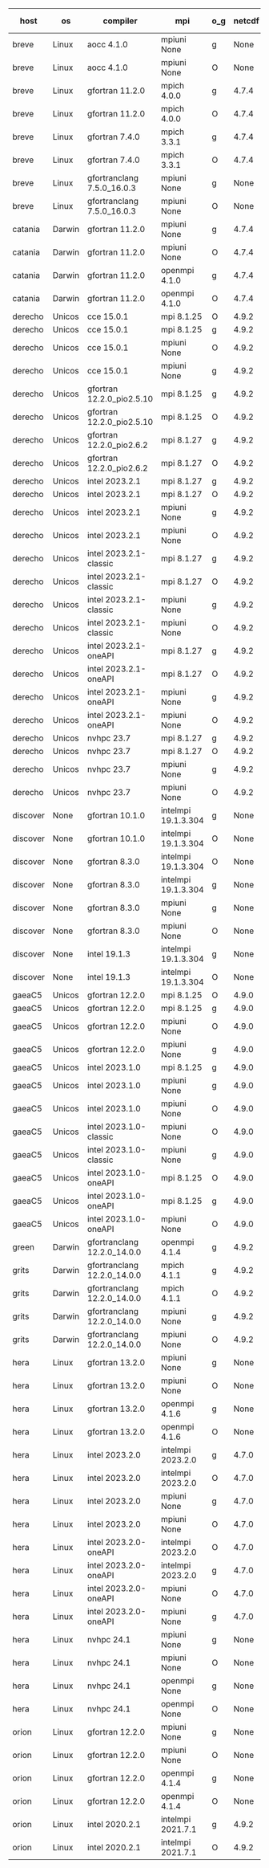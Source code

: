 

| host     | os       | compiler                              | mpi                      | o_g        | netcdf        | build       | u_pass          | u_fail          | s_pass            | s_fail            | e_pass             | e_fail             | nuopc_pass       | nuopc_fail       | artifacts link          |
|----------|----------|---------------------------------------|--------------------------|------------|---------------|-------------|-----------------|-----------------|-------------------|-------------------|--------------------|--------------------|------------------|------------------|-------------------------|
| breve | Linux | aocc 4.1.0 | mpiuni None  | g | None  | PASS | 12502 | 26 | 9 | 0 | 44 | 0 | None | None | <a href="https://github.com/esmf-org/esmf-test-artifacts/tree/425da2efe9e2968d01e22d2c39fbf33bcf8b0bee/develop/aocc/4.1.0/g/mpiuni/None" target="_blank">425da2e</a> | 
| breve | Linux | aocc 4.1.0 | mpiuni None  | O | None  | PASS | 12502 | 26 | 9 | 0 | 44 | 0 | None | None | <a href="https://github.com/esmf-org/esmf-test-artifacts/tree/661520a056e3a1882453509b3c50a7d3cf6e1535/develop/aocc/4.1.0/O/mpiuni/None" target="_blank">661520a</a> | 
| breve | Linux | gfortran 11.2.0 | mpich 4.0.0  | g | 4.7.4  | PASS | 14198 | 0 | 51 | 0 | 81 | 0 | 56 | 0 | <a href="https://github.com/esmf-org/esmf-test-artifacts/tree/25c6ed66dbcfa03f4a2559467ec6f68540b6ec69/develop/gfortran/11.2.0/g/mpich/4.0.0" target="_blank">25c6ed6</a> | 
| breve | Linux | gfortran 11.2.0 | mpich 4.0.0  | O | 4.7.4  | PASS | 14198 | 0 | 51 | 0 | 81 | 0 | 56 | 0 | <a href="https://github.com/esmf-org/esmf-test-artifacts/tree/68eaabb68cd3a0d48e3b07237c50c0ce9b2c2120/develop/gfortran/11.2.0/O/mpich/4.0.0" target="_blank">68eaabb</a> | 
| breve | Linux | gfortran 7.4.0 | mpich 3.3.1  | g | 4.7.4  | PASS | 14198 | 0 | 51 | 0 | 81 | 0 | 56 | 0 | <a href="https://github.com/esmf-org/esmf-test-artifacts/tree/dae3e68d75eea0394ddd57b721024d9a956525ea/develop/gfortran/7.4.0/g/mpich/3.3.1" target="_blank">dae3e68</a> | 
| breve | Linux | gfortran 7.4.0 | mpich 3.3.1  | O | 4.7.4  | PASS | 14198 | 0 | 51 | 0 | 81 | 0 | 56 | 0 | <a href="https://github.com/esmf-org/esmf-test-artifacts/tree/700583a5acd1d97a490b5bafda659f0495b89a07/develop/gfortran/7.4.0/O/mpich/3.3.1" target="_blank">700583a</a> | 
| breve | Linux | gfortranclang 7.5.0_16.0.3 | mpiuni None  | g | None  | PASS | 12528 | 0 | 9 | 0 | 44 | 0 | None | None | <a href="https://github.com/esmf-org/esmf-test-artifacts/tree/7555180ade068de052f9a44adca80f897aefaba1/develop/gfortranclang/7.5.0_16.0.3/g/mpiuni/None" target="_blank">7555180</a> | 
| breve | Linux | gfortranclang 7.5.0_16.0.3 | mpiuni None  | O | None  | PASS | 12528 | 0 | 9 | 0 | 44 | 0 | None | None | <a href="https://github.com/esmf-org/esmf-test-artifacts/tree/79e09efce591ef69d189bfac91885ecc78a536d1/develop/gfortranclang/7.5.0_16.0.3/O/mpiuni/None" target="_blank">79e09ef</a> | 
| catania | Darwin | gfortran 11.2.0 | mpiuni None  | g | 4.7.4  | PASS | 12528 | 0 | 9 | 0 | 44 | 0 | None | None | <a href="https://github.com/esmf-org/esmf-test-artifacts/tree/1866db8c84bcc0bbfb33517aceb2406152fb0f9d/develop/gfortran/11.2.0/g/mpiuni/None" target="_blank">1866db8</a> | 
| catania | Darwin | gfortran 11.2.0 | mpiuni None  | O | 4.7.4  | PASS | 12528 | 0 | 9 | 0 | 44 | 0 | None | None | <a href="https://github.com/esmf-org/esmf-test-artifacts/tree/4d05fb96350b48055d28a4e79e242cb4c77dd1f1/develop/gfortran/11.2.0/O/mpiuni/None" target="_blank">4d05fb9</a> | 
| catania | Darwin | gfortran 11.2.0 | openmpi 4.1.0  | g | 4.7.4  | PASS | 14195 | 3 | 51 | 0 | 81 | 0 | 56 | 0 | <a href="https://github.com/esmf-org/esmf-test-artifacts/tree/0c037d2294473e583dc96283ea6a3a4add7594ec/develop/gfortran/11.2.0/g/openmpi/4.1.0" target="_blank">0c037d2</a> | 
| catania | Darwin | gfortran 11.2.0 | openmpi 4.1.0  | O | 4.7.4  | PASS | 14195 | 3 | 51 | 0 | 81 | 0 | 56 | 0 | <a href="https://github.com/esmf-org/esmf-test-artifacts/tree/57dcd47b79ef13570d052d5b0096bb3857e55455/develop/gfortran/11.2.0/O/openmpi/4.1.0" target="_blank">57dcd47</a> | 
| derecho | Unicos | cce 15.0.1 | mpi 8.1.25  | O | 4.9.2  | PASS | 14120 | 78 | 51 | 0 | 81 | 0 | 56 | 0 | <a href="https://github.com/esmf-org/esmf-test-artifacts/tree/791830fbcf907c48e03b57a9c256b4ccb41200ce/develop/cce/15.0.1/O/mpi/8.1.25" target="_blank">791830f</a> | 
| derecho | Unicos | cce 15.0.1 | mpi 8.1.25  | g | 4.9.2  | PASS | 14122 | 76 | 51 | 0 | 81 | 0 | 56 | 0 | <a href="https://github.com/esmf-org/esmf-test-artifacts/tree/7832390cbe79425871d12cfb229e6aa9cb79e7ba/develop/cce/15.0.1/g/mpi/8.1.25" target="_blank">7832390</a> | 
| derecho | Unicos | cce 15.0.1 | mpiuni None  | O | 4.9.2  | PASS | 12293 | 235 | 9 | 0 | 44 | 0 | None | None | <a href="https://github.com/esmf-org/esmf-test-artifacts/tree/1afdc69b98b387c62f5145d9c8bb572ccc07d368/develop/cce/15.0.1/O/mpiuni/None" target="_blank">1afdc69</a> | 
| derecho | Unicos | cce 15.0.1 | mpiuni None  | g | 4.9.2  | PASS | 12452 | 76 | 9 | 0 | 44 | 0 | None | None | <a href="https://github.com/esmf-org/esmf-test-artifacts/tree/02c8cfd5949437640c3a14e69de2718b96bef168/develop/cce/15.0.1/g/mpiuni/None" target="_blank">02c8cfd</a> | 
| derecho | Unicos | gfortran 12.2.0_pio2.5.10 | mpi 8.1.25  | g | 4.9.2  | PASS | 14198 | 0 | 51 | 0 | 81 | 0 | 56 | 0 | <a href="https://github.com/esmf-org/esmf-test-artifacts/tree/f99d779bb52415304641f13e5efbf1f76f405d8b/develop/gfortran/12.2.0_pio2.5.10/g/mpi/8.1.25" target="_blank">f99d779</a> | 
| derecho | Unicos | gfortran 12.2.0_pio2.5.10 | mpi 8.1.25  | O | 4.9.2  | PASS | 14198 | 0 | 51 | 0 | 81 | 0 | 56 | 0 | <a href="https://github.com/esmf-org/esmf-test-artifacts/tree/7cfb676d11d0afeb1bbaa31e2f89339576a3cd43/develop/gfortran/12.2.0_pio2.5.10/O/mpi/8.1.25" target="_blank">7cfb676</a> | 
| derecho | Unicos | gfortran 12.2.0_pio2.6.2 | mpi 8.1.27  | g | 4.9.2  | PASS | 14198 | 0 | 51 | 0 | 81 | 0 | 56 | 0 | <a href="https://github.com/esmf-org/esmf-test-artifacts/tree/c90255e0bae113cf1f54a59b3f8b128ef4279ba2/develop/gfortran/12.2.0_pio2.6.2/g/mpi/8.1.27" target="_blank">c90255e</a> | 
| derecho | Unicos | gfortran 12.2.0_pio2.6.2 | mpi 8.1.27  | O | 4.9.2  | PASS | 14198 | 0 | 51 | 0 | 81 | 0 | 56 | 0 | <a href="https://github.com/esmf-org/esmf-test-artifacts/tree/c61716878848b5c2d36d9296cced654a86c7cb73/develop/gfortran/12.2.0_pio2.6.2/O/mpi/8.1.27" target="_blank">c617168</a> | 
| derecho | Unicos | intel 2023.2.1 | mpi 8.1.27  | g | 4.9.2  | PASS | 14198 | 0 | 51 | 0 | 81 | 0 | 57 | 0 | <a href="https://github.com/esmf-org/esmf-test-artifacts/tree/38de6452677d0b7f8acd17485be8e87e5c98f87f/develop/intel/2023.2.1/g/mpi/8.1.27" target="_blank">38de645</a> | 
| derecho | Unicos | intel 2023.2.1 | mpi 8.1.27  | O | 4.9.2  | PASS | 14198 | 0 | 51 | 0 | 81 | 0 | 57 | 0 | <a href="https://github.com/esmf-org/esmf-test-artifacts/tree/140dad100ad83109d1581281a44a631582245df5/develop/intel/2023.2.1/O/mpi/8.1.27" target="_blank">140dad1</a> | 
| derecho | Unicos | intel 2023.2.1 | mpiuni None  | g | 4.9.2  | PASS | 12528 | 0 | 9 | 0 | 44 | 0 | None | None | <a href="https://github.com/esmf-org/esmf-test-artifacts/tree/7bbbb4c1136c2de18fe14438bc748527ff1e66d6/develop/intel/2023.2.1/g/mpiuni/None" target="_blank">7bbbb4c</a> | 
| derecho | Unicos | intel 2023.2.1 | mpiuni None  | O | 4.9.2  | PASS | 12528 | 0 | 9 | 0 | 44 | 0 | None | None | <a href="https://github.com/esmf-org/esmf-test-artifacts/tree/00dd509eac6f82606ce1460ea35d0f9913726879/develop/intel/2023.2.1/O/mpiuni/None" target="_blank">00dd509</a> | 
| derecho | Unicos | intel 2023.2.1-classic | mpi 8.1.27  | g | 4.9.2  | PASS | 14198 | 0 | 51 | 0 | 81 | 0 | 56 | 0 | <a href="https://github.com/esmf-org/esmf-test-artifacts/tree/cf131e63565376c8d9ba14ba930e17a355f3627a/develop/intel/2023.2.1-classic/g/mpi/8.1.27" target="_blank">cf131e6</a> | 
| derecho | Unicos | intel 2023.2.1-classic | mpi 8.1.27  | O | 4.9.2  | PASS | 14198 | 0 | 51 | 0 | 81 | 0 | 56 | 0 | <a href="https://github.com/esmf-org/esmf-test-artifacts/tree/dac63941ab099705db771fe88d34c71e69f41ac6/develop/intel/2023.2.1-classic/O/mpi/8.1.27" target="_blank">dac6394</a> | 
| derecho | Unicos | intel 2023.2.1-classic | mpiuni None  | g | 4.9.2  | PASS | 12528 | 0 | 9 | 0 | 44 | 0 | None | None | <a href="https://github.com/esmf-org/esmf-test-artifacts/tree/ccaaf545a57bb01f912f77d2a349832b5b528ad1/develop/intel/2023.2.1-classic/g/mpiuni/None" target="_blank">ccaaf54</a> | 
| derecho | Unicos | intel 2023.2.1-classic | mpiuni None  | O | 4.9.2  | PASS | 12528 | 0 | 9 | 0 | 44 | 0 | None | None | <a href="https://github.com/esmf-org/esmf-test-artifacts/tree/91bdc70f244d3e0352496733c1ff5b3edf6068e7/develop/intel/2023.2.1-classic/O/mpiuni/None" target="_blank">91bdc70</a> | 
| derecho | Unicos | intel 2023.2.1-oneAPI | mpi 8.1.27  | g | 4.9.2  | PASS | 14198 | 0 | 51 | 0 | 81 | 0 | 56 | 0 | <a href="https://github.com/esmf-org/esmf-test-artifacts/tree/1c92a6238b209d86650a857557cdb2c941aab4cb/develop/intel/2023.2.1-oneAPI/g/mpi/8.1.27" target="_blank">1c92a62</a> | 
| derecho | Unicos | intel 2023.2.1-oneAPI | mpi 8.1.27  | O | 4.9.2  | PASS | 14198 | 0 | 50 | 1 | 81 | 0 | 56 | 0 | <a href="https://github.com/esmf-org/esmf-test-artifacts/tree/7cce435e0d47d1e4d0f608f01ab2f0d3b24bb99d/develop/intel/2023.2.1-oneAPI/O/mpi/8.1.27" target="_blank">7cce435</a> | 
| derecho | Unicos | intel 2023.2.1-oneAPI | mpiuni None  | g | 4.9.2  | PASS | 12528 | 0 | 9 | 0 | 44 | 0 | None | None | <a href="https://github.com/esmf-org/esmf-test-artifacts/tree/e768bcbb3886937445ac3dd22e56c97ccac3fa88/develop/intel/2023.2.1-oneAPI/g/mpiuni/None" target="_blank">e768bcb</a> | 
| derecho | Unicos | intel 2023.2.1-oneAPI | mpiuni None  | O | 4.9.2  | PASS | 12528 | 0 | 9 | 0 | 44 | 0 | None | None | <a href="https://github.com/esmf-org/esmf-test-artifacts/tree/04b09a38874e76ddb88013a0f9fff90432ab94a7/develop/intel/2023.2.1-oneAPI/O/mpiuni/None" target="_blank">04b09a3</a> | 
| derecho | Unicos | nvhpc 23.7 | mpi 8.1.27  | g | 4.9.2  | PASS | 14198 | 0 | 51 | 0 | 81 | 0 | 56 | 0 | <a href="https://github.com/esmf-org/esmf-test-artifacts/tree/ee90de625982eddbade642383f70e5c9ff3cb643/develop/nvhpc/23.7/g/mpi/8.1.27" target="_blank">ee90de6</a> | 
| derecho | Unicos | nvhpc 23.7 | mpi 8.1.27  | O | 4.9.2  | PASS | 14198 | 0 | 51 | 0 | 81 | 0 | 56 | 0 | <a href="https://github.com/esmf-org/esmf-test-artifacts/tree/584b041b789b399bad68074cc3114182b5ff12da/develop/nvhpc/23.7/O/mpi/8.1.27" target="_blank">584b041</a> | 
| derecho | Unicos | nvhpc 23.7 | mpiuni None  | g | 4.9.2  | PASS | 12528 | 0 | 9 | 0 | 44 | 0 | None | None | <a href="https://github.com/esmf-org/esmf-test-artifacts/tree/fd92e02f1e4c07f885ce168903a5f8a792945810/develop/nvhpc/23.7/g/mpiuni/None" target="_blank">fd92e02</a> | 
| derecho | Unicos | nvhpc 23.7 | mpiuni None  | O | 4.9.2  | PASS | 12528 | 0 | 9 | 0 | 44 | 0 | None | None | <a href="https://github.com/esmf-org/esmf-test-artifacts/tree/6f311b6d90ef347d9d0c2ae27104becbd43ff27e/develop/nvhpc/23.7/O/mpiuni/None" target="_blank">6f311b6</a> | 
| discover | None | gfortran 10.1.0 | intelmpi 19.1.3.304  | g | None  | FAIL | None | None | None | None | None | None | None | None | <a href="https://github.com/esmf-org/esmf-test-artifacts/tree/dcbd7ad4ea75858e9601335b8945e5a0c8ca1a73/develop/gfortran/10.1.0/g/intelmpi/19.1.3.304" target="_blank">dcbd7ad</a> | 
| discover | None | gfortran 10.1.0 | intelmpi 19.1.3.304  | O | None  | FAIL | None | None | None | None | None | None | None | None | <a href="https://github.com/esmf-org/esmf-test-artifacts/tree/c3cae1618242a0cf08303bbbf974211c0eaad786/develop/gfortran/10.1.0/O/intelmpi/19.1.3.304" target="_blank">c3cae16</a> | 
| discover | None | gfortran 8.3.0 | intelmpi 19.1.3.304  | O | None  | FAIL | None | None | None | None | None | None | None | None | <a href="https://github.com/esmf-org/esmf-test-artifacts/tree/fcc60dfceb7f2431f012eff2d9aee415a99c8520/develop/gfortran/8.3.0/O/intelmpi/19.1.3.304" target="_blank">fcc60df</a> | 
| discover | None | gfortran 8.3.0 | intelmpi 19.1.3.304  | g | None  | FAIL | None | None | None | None | None | None | None | None | <a href="https://github.com/esmf-org/esmf-test-artifacts/tree/fd25c1cac0b1bb3a7255532de55f201d2b39ac89/develop/gfortran/8.3.0/g/intelmpi/19.1.3.304" target="_blank">fd25c1c</a> | 
| discover | None | gfortran 8.3.0 | mpiuni None  | g | None  | FAIL | None | None | None | None | None | None | None | None | <a href="https://github.com/esmf-org/esmf-test-artifacts/tree/4005ac7af9f6b7feb54930a6c0852e7f6a97fd39/develop/gfortran/8.3.0/g/mpiuni/None" target="_blank">4005ac7</a> | 
| discover | None | gfortran 8.3.0 | mpiuni None  | O | None  | FAIL | None | None | None | None | None | None | None | None | <a href="https://github.com/esmf-org/esmf-test-artifacts/tree/00742854a58ea30b7f695957b4008b376ef65a6f/develop/gfortran/8.3.0/O/mpiuni/None" target="_blank">0074285</a> | 
| discover | None | intel 19.1.3 | intelmpi 19.1.3.304  | g | None  | FAIL | None | None | None | None | None | None | None | None | <a href="https://github.com/esmf-org/esmf-test-artifacts/tree/e60c63eea8edbc1d6d9f1e29d0696c37c4e5d5d3/develop/intel/19.1.3/g/intelmpi/19.1.3.304" target="_blank">e60c63e</a> | 
| discover | None | intel 19.1.3 | intelmpi 19.1.3.304  | O | None  | FAIL | None | None | None | None | None | None | None | None | <a href="https://github.com/esmf-org/esmf-test-artifacts/tree/8fe39cda80406e287481bbd269091b5a6966ef97/develop/intel/19.1.3/O/intelmpi/19.1.3.304" target="_blank">8fe39cd</a> | 
| gaeaC5 | Unicos | gfortran 12.2.0 | mpi 8.1.25  | O | 4.9.0  | PASS | None | None | None | None | None | None | None | None | <a href="https://github.com/esmf-org/esmf-test-artifacts/tree/3fe0d120b1e0b7ce901293f1d37ba48a2f0af083/develop/gfortran/12.2.0/O/mpi/8.1.25" target="_blank">3fe0d12</a> | 
| gaeaC5 | Unicos | gfortran 12.2.0 | mpi 8.1.25  | g | 4.9.0  | PASS | None | None | None | None | None | None | None | None | <a href="https://github.com/esmf-org/esmf-test-artifacts/tree/be753b17c8b3ad81ccd986f6cdc0cb58d57b43e0/develop/gfortran/12.2.0/g/mpi/8.1.25" target="_blank">be753b1</a> | 
| gaeaC5 | Unicos | gfortran 12.2.0 | mpiuni None  | O | 4.9.0  | PASS | 12528 | 0 | 9 | 0 | 44 | 0 | None | None | <a href="https://github.com/esmf-org/esmf-test-artifacts/tree/c416296e1467a5be5ff3e4ed1c8740f5d4589893/develop/gfortran/12.2.0/O/mpiuni/None" target="_blank">c416296</a> | 
| gaeaC5 | Unicos | gfortran 12.2.0 | mpiuni None  | g | 4.9.0  | PASS | 12528 | 0 | 9 | 0 | 44 | 0 | None | None | <a href="https://github.com/esmf-org/esmf-test-artifacts/tree/355eb6e3cc2c3d5988460f610961c9b11d0a8a36/develop/gfortran/12.2.0/g/mpiuni/None" target="_blank">355eb6e</a> | 
| gaeaC5 | Unicos | intel 2023.1.0 | mpi 8.1.25  | g | 4.9.0  | PASS | 14198 | 0 | 51 | 0 | 81 | 0 | 56 | 0 | <a href="https://github.com/esmf-org/esmf-test-artifacts/tree/49c8dafd8f85a0cd15edd4d5ee6eb3d6e5852108/develop/intel/2023.1.0/g/mpi/8.1.25" target="_blank">49c8daf</a> | 
| gaeaC5 | Unicos | intel 2023.1.0 | mpiuni None  | g | 4.9.0  | PASS | None | None | None | None | None | None | None | None | <a href="https://github.com/esmf-org/esmf-test-artifacts/tree/41509456597df064881a03f5ae9bee4021e53aa2/develop/intel/2023.1.0/g/mpiuni/None" target="_blank">4150945</a> | 
| gaeaC5 | Unicos | intel 2023.1.0 | mpiuni None  | O | 4.9.0  | PASS | 12528 | 0 | 9 | 0 | 44 | 0 | None | None | <a href="https://github.com/esmf-org/esmf-test-artifacts/tree/0864a0a0d8822be33efb3337fdee89844ab0f969/develop/intel/2023.1.0/O/mpiuni/None" target="_blank">0864a0a</a> | 
| gaeaC5 | Unicos | intel 2023.1.0-classic | mpiuni None  | O | 4.9.0  | PASS | 12528 | 0 | 9 | 0 | 44 | 0 | None | None | <a href="https://github.com/esmf-org/esmf-test-artifacts/tree/16bac8f2c9c81641c8f1eea5378df29260b96087/develop/intel/2023.1.0-classic/O/mpiuni/None" target="_blank">16bac8f</a> | 
| gaeaC5 | Unicos | intel 2023.1.0-classic | mpiuni None  | g | 4.9.0  | PASS | 12528 | 0 | 9 | 0 | 44 | 0 | None | None | <a href="https://github.com/esmf-org/esmf-test-artifacts/tree/3925e712e50c581fb20ee8b00d385c104ac60295/develop/intel/2023.1.0-classic/g/mpiuni/None" target="_blank">3925e71</a> | 
| gaeaC5 | Unicos | intel 2023.1.0-oneAPI | mpi 8.1.25  | O | 4.9.0  | PASS | None | None | None | None | None | None | None | None | <a href="https://github.com/esmf-org/esmf-test-artifacts/tree/aff352a76be50f055129709f7f230fd139b16530/develop/intel/2023.1.0-oneAPI/O/mpi/8.1.25" target="_blank">aff352a</a> | 
| gaeaC5 | Unicos | intel 2023.1.0-oneAPI | mpi 8.1.25  | g | 4.9.0  | PASS | None | None | None | None | None | None | None | None | <a href="https://github.com/esmf-org/esmf-test-artifacts/tree/dbb1ff18962a44a0d1fd2549d5574b684210b299/develop/intel/2023.1.0-oneAPI/g/mpi/8.1.25" target="_blank">dbb1ff1</a> | 
| gaeaC5 | Unicos | intel 2023.1.0-oneAPI | mpiuni None  | O | 4.9.0  | PASS | 12528 | 0 | 9 | 0 | 44 | 0 | None | None | <a href="https://github.com/esmf-org/esmf-test-artifacts/tree/aee0e98592c1f1324c30de64629d6b1dadad047b/develop/intel/2023.1.0-oneAPI/O/mpiuni/None" target="_blank">aee0e98</a> | 
| green | Darwin | gfortranclang 12.2.0_14.0.0 | openmpi 4.1.4  | g | 4.9.2  | PASS | None | None | None | None | None | None | None | None | <a href="https://github.com/esmf-org/esmf-test-artifacts/tree/66d711a3a348f6e1bca0d8dd06f17613a0223616/develop/gfortranclang/12.2.0_14.0.0/g/openmpi/4.1.4" target="_blank">66d711a</a> | 
| grits | Darwin | gfortranclang 12.2.0_14.0.0 | mpich 4.1.1  | g | 4.9.2  | PASS | 14198 | 0 | 51 | 0 | 81 | 0 | 43 | 13 | <a href="https://github.com/esmf-org/esmf-test-artifacts/tree/9e4f27c817f4bdc6711a226bfdf2236d08fe53b7/develop/gfortranclang/12.2.0_14.0.0/g/mpich/4.1.1" target="_blank">9e4f27c</a> | 
| grits | Darwin | gfortranclang 12.2.0_14.0.0 | mpich 4.1.1  | O | 4.9.2  | PASS | 14198 | 0 | 51 | 0 | 81 | 0 | 44 | 12 | <a href="https://github.com/esmf-org/esmf-test-artifacts/tree/4b325f1f2d013378ba4fb1d1e591a0e8db1518bf/develop/gfortranclang/12.2.0_14.0.0/O/mpich/4.1.1" target="_blank">4b325f1</a> | 
| grits | Darwin | gfortranclang 12.2.0_14.0.0 | mpiuni None  | g | 4.9.2  | PASS | 12528 | 0 | 9 | 0 | 44 | 0 | None | None | <a href="https://github.com/esmf-org/esmf-test-artifacts/tree/9fda955248b3b1494ca98865f2ca311f2fc05435/develop/gfortranclang/12.2.0_14.0.0/g/mpiuni/None" target="_blank">9fda955</a> | 
| grits | Darwin | gfortranclang 12.2.0_14.0.0 | mpiuni None  | O | 4.9.2  | PASS | 12528 | 0 | 9 | 0 | 44 | 0 | None | None | <a href="https://github.com/esmf-org/esmf-test-artifacts/tree/e89fac2ec7529fa1c624127f883f7f5034fe5268/develop/gfortranclang/12.2.0_14.0.0/O/mpiuni/None" target="_blank">e89fac2</a> | 
| hera | Linux | gfortran 13.2.0 | mpiuni None  | g | None  | PASS | 12528 | 0 | 9 | 0 | 44 | 0 | None | None | <a href="https://github.com/esmf-org/esmf-test-artifacts/tree/20fefdaf25b35070dcd9ae147698b4172dc5c872/develop/gfortran/13.2.0/g/mpiuni/None" target="_blank">20fefda</a> | 
| hera | Linux | gfortran 13.2.0 | mpiuni None  | O | None  | PASS | 12528 | 0 | 9 | 0 | 44 | 0 | None | None | <a href="https://github.com/esmf-org/esmf-test-artifacts/tree/97b9800ff201fd4d88d2a2bdf5172c29d5ae9ac4/develop/gfortran/13.2.0/O/mpiuni/None" target="_blank">97b9800</a> | 
| hera | Linux | gfortran 13.2.0 | openmpi 4.1.6  | g | None  | PASS | 14198 | 0 | 51 | 0 | 81 | 0 | 56 | 0 | <a href="https://github.com/esmf-org/esmf-test-artifacts/tree/4c40e864995f9d7049b59ac974f2d177fc173cbb/develop/gfortran/13.2.0/g/openmpi/4.1.6" target="_blank">4c40e86</a> | 
| hera | Linux | gfortran 13.2.0 | openmpi 4.1.6  | O | None  | PASS | 14198 | 0 | 51 | 0 | 81 | 0 | 56 | 0 | <a href="https://github.com/esmf-org/esmf-test-artifacts/tree/dc092c770017c602296b434537f36b613ab4fdc8/develop/gfortran/13.2.0/O/openmpi/4.1.6" target="_blank">dc092c7</a> | 
| hera | Linux | intel 2023.2.0 | intelmpi 2023.2.0  | g | 4.7.0  | PASS | None | None | None | None | None | None | 0 | 56 | <a href="https://github.com/esmf-org/esmf-test-artifacts/tree/866b45e7a2b72b05d0f14698625900f33f80f911/develop/intel/2023.2.0/g/intelmpi/2023.2.0" target="_blank">866b45e</a> | 
| hera | Linux | intel 2023.2.0 | intelmpi 2023.2.0  | O | 4.7.0  | PASS | None | None | None | None | None | None | 0 | 56 | <a href="https://github.com/esmf-org/esmf-test-artifacts/tree/886d853895ea5e67be91c60d0324483045d56e9e/develop/intel/2023.2.0/O/intelmpi/2023.2.0" target="_blank">886d853</a> | 
| hera | Linux | intel 2023.2.0 | mpiuni None  | g | 4.7.0  | PASS | None | None | None | None | None | None | None | None | <a href="https://github.com/esmf-org/esmf-test-artifacts/tree/371c525d9f91367bc516bae39d43a17a10b9dc8e/develop/intel/2023.2.0/g/mpiuni/None" target="_blank">371c525</a> | 
| hera | Linux | intel 2023.2.0 | mpiuni None  | O | 4.7.0  | PASS | None | None | None | None | None | None | None | None | <a href="https://github.com/esmf-org/esmf-test-artifacts/tree/8624690ab91dd8f2d505ad72efb559ebed1ef19a/develop/intel/2023.2.0/O/mpiuni/None" target="_blank">8624690</a> | 
| hera | Linux | intel 2023.2.0-oneAPI | intelmpi 2023.2.0  | O | 4.7.0  | PASS | None | None | None | None | None | None | 0 | 56 | <a href="https://github.com/esmf-org/esmf-test-artifacts/tree/51e3281afff45edb9571ffca2eef2531f7f1f68c/develop/intel/2023.2.0-oneAPI/O/intelmpi/2023.2.0" target="_blank">51e3281</a> | 
| hera | Linux | intel 2023.2.0-oneAPI | intelmpi 2023.2.0  | g | 4.7.0  | PASS | None | None | None | None | None | None | 0 | 56 | <a href="https://github.com/esmf-org/esmf-test-artifacts/tree/f833a01c460e6627258c8b10f604eb0e7c6fa23e/develop/intel/2023.2.0-oneAPI/g/intelmpi/2023.2.0" target="_blank">f833a01</a> | 
| hera | Linux | intel 2023.2.0-oneAPI | mpiuni None  | O | 4.7.0  | PASS | None | None | None | None | None | None | None | None | <a href="https://github.com/esmf-org/esmf-test-artifacts/tree/2344580b589c082657495c1fc5d704bc780c489d/develop/intel/2023.2.0-oneAPI/O/mpiuni/None" target="_blank">2344580</a> | 
| hera | Linux | intel 2023.2.0-oneAPI | mpiuni None  | g | 4.7.0  | PASS | None | None | None | None | None | None | None | None | <a href="https://github.com/esmf-org/esmf-test-artifacts/tree/2523ca517ef606221a6fea259507c09fbe6aad67/develop/intel/2023.2.0-oneAPI/g/mpiuni/None" target="_blank">2523ca5</a> | 
| hera | Linux | nvhpc 24.1 | mpiuni None  | g | None  | PASS | 12528 | 0 | 9 | 0 | 44 | 0 | None | None | <a href="https://github.com/esmf-org/esmf-test-artifacts/tree/ad2b4e37c0f8ac4ddf72ac16bc653d3055a555f9/develop/nvhpc/24.1/g/mpiuni/None" target="_blank">ad2b4e3</a> | 
| hera | Linux | nvhpc 24.1 | mpiuni None  | O | None  | PASS | 12528 | 0 | 9 | 0 | 44 | 0 | None | None | <a href="https://github.com/esmf-org/esmf-test-artifacts/tree/165d7777e84f0b8fb6e210e31d58b136c0ac27ab/develop/nvhpc/24.1/O/mpiuni/None" target="_blank">165d777</a> | 
| hera | Linux | nvhpc 24.1 | openmpi None  | g | None  | PASS | 14198 | 0 | 51 | 0 | 81 | 0 | 56 | 0 | <a href="https://github.com/esmf-org/esmf-test-artifacts/tree/08cb59e26b14144d3cee929551238d44acffd3d1/develop/nvhpc/24.1/g/openmpi/None" target="_blank">08cb59e</a> | 
| hera | Linux | nvhpc 24.1 | openmpi None  | O | None  | PASS | 14198 | 0 | 51 | 0 | 81 | 0 | 56 | 0 | <a href="https://github.com/esmf-org/esmf-test-artifacts/tree/58af89f398a59ae30c3e313cc91da67eedd99038/develop/nvhpc/24.1/O/openmpi/None" target="_blank">58af89f</a> | 
| orion | Linux | gfortran 12.2.0 | mpiuni None  | g | None  | PASS | 12528 | 0 | 9 | 0 | 44 | 0 | None | None | <a href="https://github.com/esmf-org/esmf-test-artifacts/tree/6d1a80ca3945545c9f5a362d19c3d2f221603df5/develop/gfortran/12.2.0/g/mpiuni/None" target="_blank">6d1a80c</a> | 
| orion | Linux | gfortran 12.2.0 | mpiuni None  | O | None  | PASS | 12528 | 0 | 9 | 0 | 44 | 0 | None | None | <a href="https://github.com/esmf-org/esmf-test-artifacts/tree/6c9aab354152747e9ed3527a3f26bffe9b5d4eeb/develop/gfortran/12.2.0/O/mpiuni/None" target="_blank">6c9aab3</a> | 
| orion | Linux | gfortran 12.2.0 | openmpi 4.1.4  | g | None  | PASS | 14198 | 0 | 51 | 0 | 81 | 0 | 44 | 12 | <a href="https://github.com/esmf-org/esmf-test-artifacts/tree/1cda6fa68f31b0380abc275f52f16b763cf1e293/develop/gfortran/12.2.0/g/openmpi/4.1.4" target="_blank">1cda6fa</a> | 
| orion | Linux | gfortran 12.2.0 | openmpi 4.1.4  | O | None  | PASS | 14198 | 0 | 51 | 0 | 81 | 0 | 44 | 12 | <a href="https://github.com/esmf-org/esmf-test-artifacts/tree/2b62b126c851e816b78fcb009d113810a16224ed/develop/gfortran/12.2.0/O/openmpi/4.1.4" target="_blank">2b62b12</a> | 
| orion | Linux | intel 2020.2.1 | intelmpi 2021.7.1  | g | 4.9.2  | PASS | 14198 | 0 | 51 | 0 | 81 | 0 | 44 | 12 | <a href="https://github.com/esmf-org/esmf-test-artifacts/tree/57c87aa520f879093cd4fee314393b48f35b20ee/develop/intel/2020.2.1/g/intelmpi/2021.7.1" target="_blank">57c87aa</a> | 
| orion | Linux | intel 2020.2.1 | intelmpi 2021.7.1  | O | 4.9.2  | PASS | 14198 | 0 | 51 | 0 | 81 | 0 | 44 | 12 | <a href="https://github.com/esmf-org/esmf-test-artifacts/tree/5034caac5f5c57819dead6642ecc8ad42b445a01/develop/intel/2020.2.1/O/intelmpi/2021.7.1" target="_blank">5034caa</a> | 
